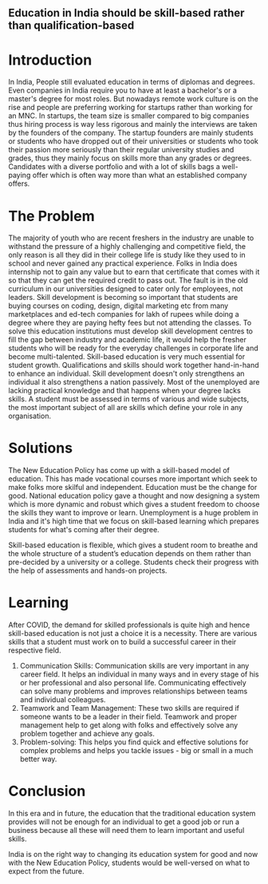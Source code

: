 ## Education in India should be skill-based rather than qualification-based

# Introduction 

In India, People still evaluated education in terms of diplomas and degrees. Even companies in India require you to have at least a bachelor's or a master's degree for most roles. But nowadays remote work culture is on the rise and people are preferring working for startups rather than working for an MNC. In startups, the team size is smaller compared to big companies thus hiring process is way less rigorous and mainly the interviews are taken by the founders of the company. The startup founders are mainly students or students who have dropped out of their universities or students who took their passion more seriously than their regular university studies and grades, thus they mainly focus on skills more than any grades or degrees. Candidates with a diverse portfolio and with a lot of skills bags a well-paying offer which is often way more than what an established company offers. 

# The Problem 

The majority of youth who are recent freshers in the industry are unable to withstand the pressure of a highly challenging and competitive field, the only reason is all they did in their college life is study like they used to in school and never gained any practical experience. Folks in India does internship not to gain any value but to earn that certificate that comes with it so that they can get the required credit to pass out. The fault is in the old curriculum in our universities designed to cater only for employees, not leaders. Skill development is becoming so important that students are buying courses on coding, design, digital marketing etc from many marketplaces and ed-tech companies for lakh of rupees while doing a degree where they are paying hefty fees but not attending the classes. To solve this education institutions must develop skill development centres to fill the gap between industry and academic life, it would help the fresher students who will be ready for the everyday challenges in corporate life and become multi-talented. Skill-based education is very much essential for student growth. Qualifications and skills should work together hand-in-hand to enhance an individual. Skill development doesn't only strengthens an individual it also strengthens a nation passively. Most of the unemployed are lacking practical knowledge and that happens when your degree lacks skills. A student must be assessed in terms of various and wide subjects, the most important subject of all are skills which define your role in any organisation.

# Solutions 

The New Education Policy has come up with a skill-based model of education. This has made vocational courses more important which seek to make folks more skilful and independent. Education must be the change for good. National education policy gave a thought and now designing a system which is more dynamic and robust which gives a student freedom to choose the skills they want to improve or learn. Unemployment is a huge problem in India and it's high time that we focus on skill-based learning which prepares students for what's coming after their degree. 

Skill-based education is flexible, which gives a student room to breathe and the whole structure of a student’s education depends on them rather than pre-decided by a university or a college. Students check their progress with the help of assessments and hands-on projects.

# Learning

After COVID, the demand for skilled professionals is quite high and hence skill-based education is not just a choice it is a necessity. There are various skills that a student must work on to build a successful career in their respective field.

1. Communication Skills: Communication skills are very important in any career field. It helps an individual in many ways and in every stage of his or her professional and also personal life. Communicating effectively can solve many problems and improves relationships between teams and individual colleagues. 
2. Teamwork and Team Management: These two skills are required if someone wants to be a leader in their field. Teamwork and proper management help to get along with folks and effectively solve any problem together and achieve any goals. 
3. Problem-solving: This helps you find quick and effective solutions for complex problems and helps you tackle issues - big or small in a much better way. 

# Conclusion 

In this era and in future, the education that the traditional education system provides will not be enough for an individual to get a good job or run a business because all these will need them to learn important and useful skills.

India is on the right way to changing its education system for good and now with the New Education Policy, students would be well-versed on what to expect from the future. 



